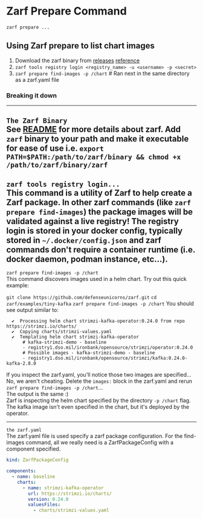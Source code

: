 # Zarf Prepare Command

`zarf prepare ...`

## Using Zarf prepare to list chart images

1. Download the zarf binary from [releases](https://repo1.dso.mil/platform-one/big-bang/apps/product-tools/zarf/-/releases) [reference](workstation.md#install)
2. `zarf tools registry login <registry_name> -u <username> -p <secret>`
3.  `zarf prepare find-images -p /chart` # Ran next in the same directory as a zarf.yaml file


### Breaking it down

---
`The Zarf Binary`   
See [README](../README.md) for more details about zarf. Add `zarf` binary to your path and make it executable for ease of use i.e. `export PATH=$PATH:/path/to/zarf/binary && chmod +x /path/to/zarf/binary/zarf`
---
`zarf tools registry login...`  
This command is a utility of Zarf to help create a Zarf package. In other zarf commands (like `zarf prepare find-images`) the package images will be validated against a live registry! The registry login is stored in your docker config, typically stored in `~/.docker/config.json` and zarf commands don't require a container runtime (i.e. docker daemon, podman instance, etc...).
---
`zarf prepare find-images -p /chart`  
This command discovers images used in a helm chart.  Try out this quick example:

`git clone https://github.com/defenseunicorns/zarf.git`
`cd zarf/examples/tiny-kafka`
`zarf prepare find-images -p /chart`
You should see output similar to:
```shell
  ✔  Processing helm chart strimzi-kafka-operator:0.24.0 from repo https://strimzi.io/charts/
  ✔  Copying charts/strimzi-values.yaml
  ✔  Templating helm chart strimzi-kafka-operator
      # kafka-strimzi-demo - baseline
      - registry1.dso.mil/ironbank/opensource/strimzi/operator:0.24.0
      # Possible images - kafka-strimzi-demo - baseline
      - registry1.dso.mil/ironbank/opensource/strimzi/kafka:0.24.0-kafka-2.8.0
```

If you inspect the zarf.yaml, you'll notice those two images are specified...   
No, we aren't cheating. Delete the `images:` block in the zarf.yaml and rerun `zarf prepare find-images -p /chart`...  
The output is the same :)   
Zarf is inspecting the helm chart specified by the directory `-p /chart` flag. The kafka image isn't even specified in the chart, but it's deployed by the operator.

---
`the zarf.yaml`  
The zarf.yaml file is used specify a zarf package configuration. For the find-images command, all we really need is a ZarfPackageConfig with a component specified.
```yaml
kind: ZarfPackageConfig

components:
  - name: baseline
    charts:
      - name: strimzi-kafka-operator
        url: https://strimzi.io/charts/
        version: 0.24.0
        valuesFiles:
          - charts/strimzi-values.yaml
```
